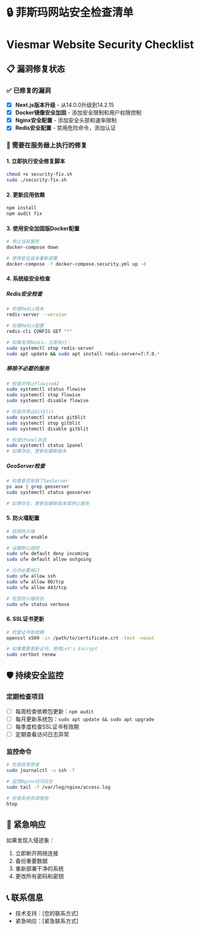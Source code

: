 # 🔒 菲斯玛网站安全检查清单
# Viesmar Website Security Checklist

## 📋 漏洞修复状态

### ✅ 已修复的漏洞
- [x] **Next.js版本升级** - 从14.0.0升级到14.2.15
- [x] **Docker镜像安全加固** - 添加安全限制和用户权限控制
- [x] **Nginx安全配置** - 添加安全头部和速率限制
- [x] **Redis安全配置** - 禁用危险命令，添加认证

### 🔧 需要在服务器上执行的修复

#### 1. 立即执行安全修复脚本
```bash
chmod +x security-fix.sh
sudo ./security-fix.sh
```

#### 2. 更新应用依赖
```bash
npm install
npm audit fix
```

#### 3. 使用安全加固版Docker配置
```bash
# 停止当前服务
docker-compose down

# 使用安全版本重新部署
docker-compose -f docker-compose.security.yml up -d
```

#### 4. 系统级安全检查

##### Redis安全检查
```bash
# 检查Redis版本
redis-server --version

# 检查Redis配置
redis-cli CONFIG GET "*"

# 如果发现Redis，立即执行：
sudo systemctl stop redis-server
sudo apt update && sudo apt install redis-server=7:7.0.*
```

##### 移除不必要的服务
```bash
# 检查并停止FlowiseAI
sudo systemctl status flowise
sudo systemctl stop flowise
sudo systemctl disable flowise

# 检查并停止Gitblit
sudo systemctl status gitblit
sudo systemctl stop gitblit
sudo systemctl disable gitblit

# 检查1Panel状态
sudo systemctl status 1panel
# 如果存在，更新到最新版本
```

##### GeoServer检查
```bash
# 检查是否安装了GeoServer
ps aux | grep geoserver
sudo systemctl status geoserver

# 如果存在，更新到最新版本或停止服务
```

#### 5. 防火墙配置
```bash
# 启用防火墙
sudo ufw enable

# 设置默认规则
sudo ufw default deny incoming
sudo ufw default allow outgoing

# 允许必要端口
sudo ufw allow ssh
sudo ufw allow 80/tcp
sudo ufw allow 443/tcp

# 检查防火墙状态
sudo ufw status verbose
```

#### 6. SSL证书更新
```bash
# 检查证书有效期
openssl x509 -in /path/to/certificate.crt -text -noout

# 如果需要更新证书，使用Let's Encrypt
sudo certbot renew
```

## 🛡️ 持续安全监控

### 定期检查项目
- [ ] 每周检查依赖包更新：`npm audit`
- [ ] 每月更新系统包：`sudo apt update && sudo apt upgrade`
- [ ] 每季度检查SSL证书有效期
- [ ] 定期查看访问日志异常

### 监控命令
```bash
# 检查异常登录
sudo journalctl -u ssh -f

# 监控Nginx访问日志
sudo tail -f /var/log/nginx/access.log

# 检查系统资源使用
htop
```

## 🚨 紧急响应

如果发现入侵迹象：
1. 立即断开网络连接
2. 备份重要数据
3. 重新部署干净的系统
4. 更改所有密码和密钥

## 📞 联系信息
- 技术支持：[您的联系方式]
- 紧急响应：[紧急联系方式]